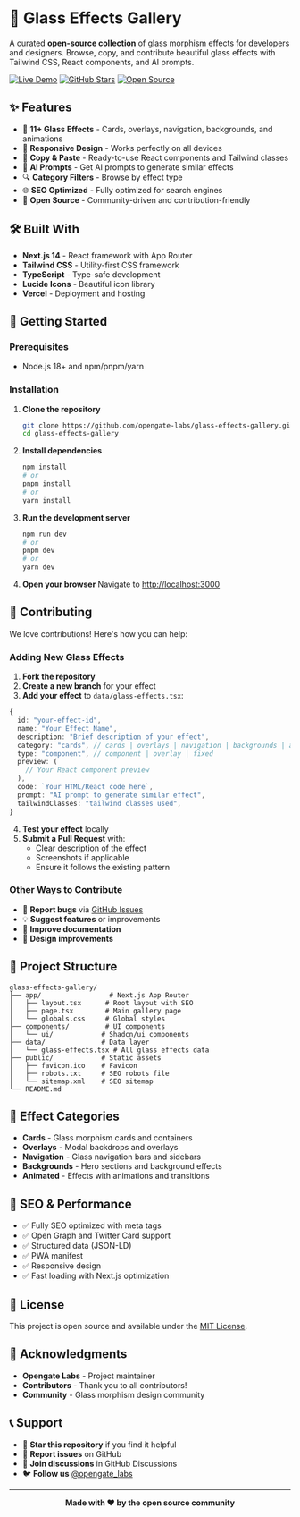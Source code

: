 # 🌟 Glass Effects Gallery

A curated **open-source collection** of glass morphism effects for developers and designers. Browse, copy, and contribute beautiful glass effects with Tailwind CSS, React components, and AI prompts.

[![Live Demo](https://img.shields.io/badge/Live-Demo-blue?style=for-the-badge)](https://glass-effects-gallery.vercel.app)
[![GitHub Stars](https://img.shields.io/github/stars/opengate-labs/glass-effects-gallery?style=for-the-badge)](https://github.com/opengate-labs/glass-effects-gallery)
[![Open Source](https://img.shields.io/badge/Open-Source-green?style=for-the-badge)](https://github.com/opengate-labs/glass-effects-gallery)

## ✨ Features

- 🎨 **11+ Glass Effects** - Cards, overlays, navigation, backgrounds, and animations
- 📱 **Responsive Design** - Works perfectly on all devices
- 🚀 **Copy & Paste** - Ready-to-use React components and Tailwind classes
- 🤖 **AI Prompts** - Get AI prompts to generate similar effects
- 🔍 **Category Filters** - Browse by effect type
- 🌐 **SEO Optimized** - Fully optimized for search engines
- 📖 **Open Source** - Community-driven and contribution-friendly

## 🛠️ Built With

- **Next.js 14** - React framework with App Router
- **Tailwind CSS** - Utility-first CSS framework
- **TypeScript** - Type-safe development
- **Lucide Icons** - Beautiful icon library
- **Vercel** - Deployment and hosting

## 🚀 Getting Started

### Prerequisites

- Node.js 18+ and npm/pnpm/yarn

### Installation

1. **Clone the repository**
   ```bash
   git clone https://github.com/opengate-labs/glass-effects-gallery.git
   cd glass-effects-gallery
   ```

2. **Install dependencies**
   ```bash
   npm install
   # or
   pnpm install
   # or
   yarn install
   ```

3. **Run the development server**
   ```bash
   npm run dev
   # or
   pnpm dev
   # or
   yarn dev
   ```

4. **Open your browser**
   Navigate to [http://localhost:3000](http://localhost:3000)

## 🤝 Contributing

We love contributions! Here's how you can help:

### Adding New Glass Effects

1. **Fork the repository**
2. **Create a new branch** for your effect
3. **Add your effect** to `data/glass-effects.tsx`:

```typescript
{
  id: "your-effect-id",
  name: "Your Effect Name",
  description: "Brief description of your effect",
  category: "cards", // cards | overlays | navigation | backgrounds | animated
  type: "component", // component | overlay | fixed
  preview: (
    // Your React component preview
  ),
  code: `Your HTML/React code here`,
  prompt: "AI prompt to generate similar effect",
  tailwindClasses: "tailwind classes used",
}
```

4. **Test your effect** locally
5. **Submit a Pull Request** with:
   - Clear description of the effect
   - Screenshots if applicable
   - Ensure it follows the existing pattern

### Other Ways to Contribute

- 🐛 **Report bugs** via [GitHub Issues](https://github.com/opengate-labs/glass-effects-gallery/issues)
- 💡 **Suggest features** or improvements
- 📖 **Improve documentation**
- 🎨 **Design improvements**

## 📁 Project Structure

```
glass-effects-gallery/
├── app/                 # Next.js App Router
│   ├── layout.tsx      # Root layout with SEO
│   ├── page.tsx        # Main gallery page
│   └── globals.css     # Global styles
├── components/         # UI components
│   └── ui/            # Shadcn/ui components
├── data/              # Data layer
│   └── glass-effects.tsx # All glass effects data
├── public/            # Static assets
│   ├── favicon.ico    # Favicon
│   ├── robots.txt     # SEO robots file
│   └── sitemap.xml    # SEO sitemap
└── README.md
```

## 🎯 Effect Categories

- **Cards** - Glass morphism cards and containers
- **Overlays** - Modal backdrops and overlays
- **Navigation** - Glass navigation bars and sidebars
- **Backgrounds** - Hero sections and background effects
- **Animated** - Effects with animations and transitions

## 📱 SEO & Performance

- ✅ Fully SEO optimized with meta tags
- ✅ Open Graph and Twitter Card support
- ✅ Structured data (JSON-LD)
- ✅ PWA manifest
- ✅ Responsive design
- ✅ Fast loading with Next.js optimization

## 📄 License

This project is open source and available under the [MIT License](LICENSE).

## 🙏 Acknowledgments

- **Opengate Labs** - Project maintainer
- **Contributors** - Thank you to all contributors!
- **Community** - Glass morphism design community

## 📞 Support

- 🌟 **Star this repository** if you find it helpful
- 🐛 **Report issues** on GitHub
- 💬 **Join discussions** in GitHub Discussions
- 🐦 **Follow us** [@opengate_labs](https://twitter.com/opengate_labs)

---

<div align="center">
  <strong>Made with ❤️ by the open source community</strong>
</div> 
